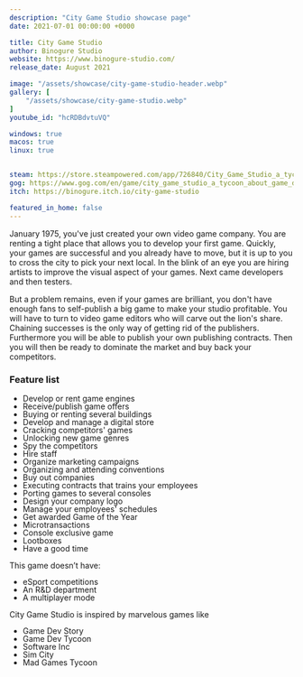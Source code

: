```yaml
---
description: "City Game Studio showcase page"
date: 2021-07-01 00:00:00 +0000

title: City Game Studio
author: Binogure Studio
website: https://www.binogure-studio.com/
release_date: August 2021

image: "/assets/showcase/city-game-studio-header.webp"
gallery: [
	"/assets/showcase/city-game-studio.webp"
]
youtube_id: "hcRDBdvtuVQ"

windows: true
macos: true
linux: true


steam: https://store.steampowered.com/app/726840/City_Game_Studio_a_tycoon_about_game_dev/
gog: https://www.gog.com/en/game/city_game_studio_a_tycoon_about_game_dev
itch: https://binogure.itch.io/city-game-studio

featured_in_home: false
---
```


<p>
  January 1975, you've just created your own video game company. You are renting
  a tight place that allows you to develop your first game. Quickly, your games
  are successful and you already have to move, but it is up to you to cross the
  city to pick your next local. In the blink of an eye you are hiring artists to
  improve the visual aspect of your games. Next came developers and then
  testers.
</p>
<p>
  But a problem remains, even if your games are brilliant, you don't
  have enough fans to self-publish a big game to make your studio profitable.
  You will have to turn to video game editors who will carve out the lion's
  share. Chaining successes is the only way of getting rid of the publishers.
  Furthermore you will be able to publish your own publishing contracts. Then
  you will then be ready to dominate the market and buy back your competitors.
</p>
<h3>Feature list</h3>
<ul style="line-height: 1">
  <li>Develop or rent game engines</li>
  <li>Receive/publish game offers</li>
  <li>Buying or renting several buildings</li>
  <li>Develop and manage a digital store</li>
  <li>Cracking competitors' games</li>
  <li>Unlocking new game genres</li>
  <li>Spy the competitors</li>
  <li>Hire staff</li>
  <li>Organize marketing campaigns</li>
  <li>Organizing and attending conventions</li>
  <li>Buy out companies</li>
  <li>Executing contracts that trains your employees</li>
  <li>Porting games to several consoles</li>
  <li>Design your company logo</li>
  <li>Manage your employees' schedules</li>
  <li>Get awarded Game of the Year</li>
  <li>Microtransactions</li>
  <li>Console exclusive game</li>
  <li>Lootboxes</li>
  <li>Have a good time</li>
</ul>
<p>This game doesn’t have:</p>
<ul style="line-height: 1">
  <li>eSport competitions</li>
  <li>An R&D department</li>
  <li>A multiplayer mode</li>
</ul>
<p>City Game Studio is inspired by marvelous games like</p>
<ul style="line-height: 1">
  <li>Game Dev Story</li>
  <li>Game Dev Tycoon</li>
  <li>Software Inc</li>
  <li>Sim City</li>
  <li>Mad Games Tycoon</li>
</ul>
